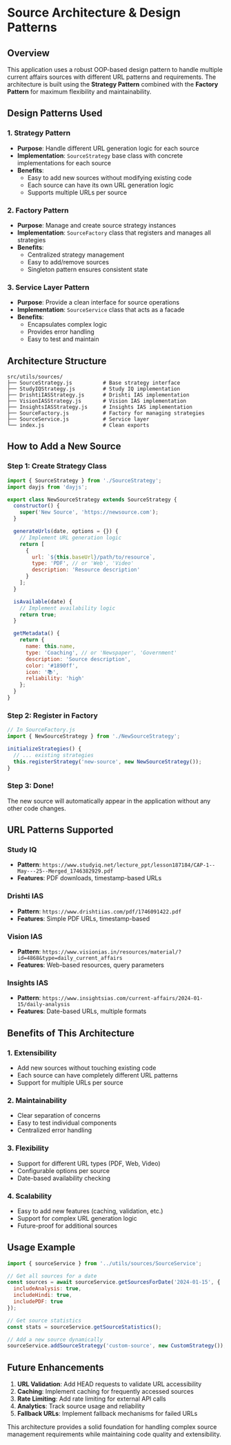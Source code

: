 # Source Architecture & Design Patterns

## Overview

This application uses a robust OOP-based design pattern to handle multiple current affairs sources with different URL patterns and requirements. The architecture is built using the **Strategy Pattern** combined with the **Factory Pattern** for maximum flexibility and maintainability.

## Design Patterns Used

### 1. Strategy Pattern
- **Purpose**: Handle different URL generation logic for each source
- **Implementation**: `SourceStrategy` base class with concrete implementations for each source
- **Benefits**: 
  - Easy to add new sources without modifying existing code
  - Each source can have its own URL generation logic
  - Supports multiple URLs per source

### 2. Factory Pattern
- **Purpose**: Manage and create source strategy instances
- **Implementation**: `SourceFactory` class that registers and manages all strategies
- **Benefits**:
  - Centralized strategy management
  - Easy to add/remove sources
  - Singleton pattern ensures consistent state

### 3. Service Layer Pattern
- **Purpose**: Provide a clean interface for source operations
- **Implementation**: `SourceService` class that acts as a facade
- **Benefits**:
  - Encapsulates complex logic
  - Provides error handling
  - Easy to test and maintain

## Architecture Structure

```
src/utils/sources/
├── SourceStrategy.js          # Base strategy interface
├── StudyIQStrategy.js         # Study IQ implementation
├── DrishtiIASStrategy.js      # Drishti IAS implementation
├── VisionIASStrategy.js       # Vision IAS implementation
├── InsightsIASStrategy.js     # Insights IAS implementation
├── SourceFactory.js           # Factory for managing strategies
├── SourceService.js           # Service layer
└── index.js                   # Clean exports
```

## How to Add a New Source

### Step 1: Create Strategy Class
```javascript
import { SourceStrategy } from './SourceStrategy';
import dayjs from 'dayjs';

export class NewSourceStrategy extends SourceStrategy {
  constructor() {
    super('New Source', 'https://newsource.com');
  }

  generateUrls(date, options = {}) {
    // Implement URL generation logic
    return [
      {
        url: `${this.baseUrl}/path/to/resource`,
        type: 'PDF', // or 'Web', 'Video'
        description: 'Resource description'
      }
    ];
  }

  isAvailable(date) {
    // Implement availability logic
    return true;
  }

  getMetadata() {
    return {
      name: this.name,
      type: 'Coaching', // or 'Newspaper', 'Government'
      description: 'Source description',
      color: '#1890ff',
      icon: '📚',
      reliability: 'high'
    };
  }
}
```

### Step 2: Register in Factory
```javascript
// In SourceFactory.js
import { NewSourceStrategy } from './NewSourceStrategy';

initializeStrategies() {
  // ... existing strategies
  this.registerStrategy('new-source', new NewSourceStrategy());
}
```

### Step 3: Done!
The new source will automatically appear in the application without any other code changes.

## URL Patterns Supported

### Study IQ
- **Pattern**: `https://www.studyiq.net/lecture_ppt/lesson187184/CAP-1--May---25--Merged_1746382929.pdf`
- **Features**: PDF downloads, timestamp-based URLs

### Drishti IAS
- **Pattern**: `https://www.drishtiias.com/pdf/1746091422.pdf`
- **Features**: Simple PDF URLs, timestamp-based

### Vision IAS
- **Pattern**: `https://www.visionias.in/resources/material/?id=4868&type=daily_current_affairs`
- **Features**: Web-based resources, query parameters

### Insights IAS
- **Pattern**: `https://www.insightsias.com/current-affairs/2024-01-15/daily-analysis`
- **Features**: Date-based URLs, multiple formats

## Benefits of This Architecture

### 1. **Extensibility**
- Add new sources without touching existing code
- Each source can have completely different URL patterns
- Support for multiple URLs per source

### 2. **Maintainability**
- Clear separation of concerns
- Easy to test individual components
- Centralized error handling

### 3. **Flexibility**
- Support for different URL types (PDF, Web, Video)
- Configurable options per source
- Date-based availability checking

### 4. **Scalability**
- Easy to add new features (caching, validation, etc.)
- Support for complex URL generation logic
- Future-proof for additional sources

## Usage Example

```javascript
import { sourceService } from '../utils/sources/SourceService';

// Get all sources for a date
const sources = await sourceService.getSourcesForDate('2024-01-15', {
  includeAnalysis: true,
  includeHindi: true,
  includePDF: true
});

// Get source statistics
const stats = sourceService.getSourceStatistics();

// Add a new source dynamically
sourceService.addSourceStrategy('custom-source', new CustomStrategy());
```

## Future Enhancements

1. **URL Validation**: Add HEAD requests to validate URL accessibility
2. **Caching**: Implement caching for frequently accessed sources
3. **Rate Limiting**: Add rate limiting for external API calls
4. **Analytics**: Track source usage and reliability
5. **Fallback URLs**: Implement fallback mechanisms for failed URLs

This architecture provides a solid foundation for handling complex source management requirements while maintaining code quality and extensibility. 